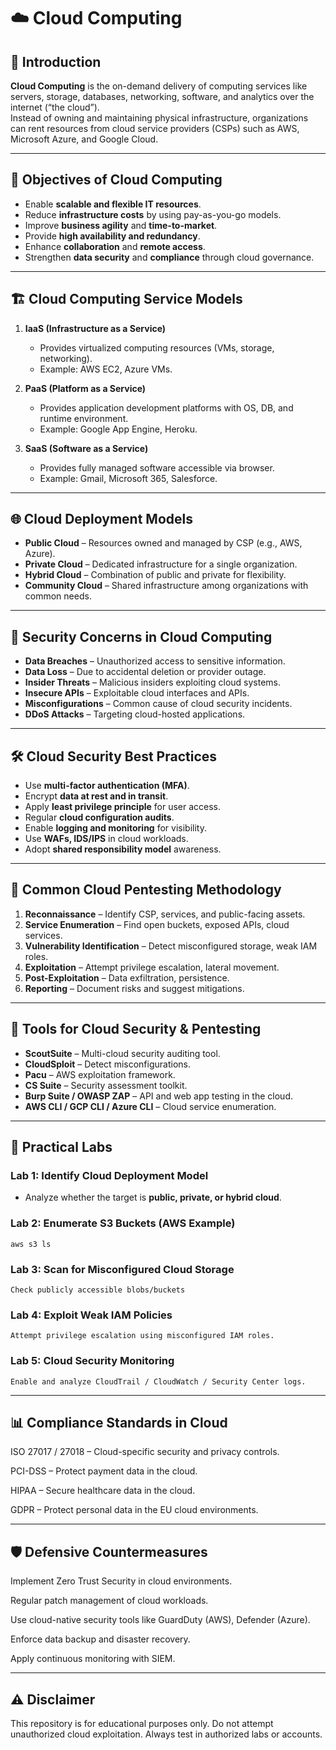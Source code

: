 # ☁️ Cloud Computing

## 📌 Introduction
**Cloud Computing** is the on-demand delivery of computing services like servers, storage, databases, networking, software, and analytics over the internet (“the cloud”).  
Instead of owning and maintaining physical infrastructure, organizations can rent resources from cloud service providers (CSPs) such as AWS, Microsoft Azure, and Google Cloud.  

---

## 🎯 Objectives of Cloud Computing
- Enable **scalable and flexible IT resources**.  
- Reduce **infrastructure costs** by using pay-as-you-go models.  
- Improve **business agility** and **time-to-market**.  
- Provide **high availability and redundancy**.  
- Enhance **collaboration** and **remote access**.  
- Strengthen **data security** and **compliance** through cloud governance.  

---

## 🏗️ Cloud Computing Service Models
1. **IaaS (Infrastructure as a Service)**  
   - Provides virtualized computing resources (VMs, storage, networking).  
   - Example: AWS EC2, Azure VMs.  

2. **PaaS (Platform as a Service)**  
   - Provides application development platforms with OS, DB, and runtime environment.  
   - Example: Google App Engine, Heroku.  

3. **SaaS (Software as a Service)**  
   - Provides fully managed software accessible via browser.  
   - Example: Gmail, Microsoft 365, Salesforce.  

---

## 🌐 Cloud Deployment Models
- **Public Cloud** – Resources owned and managed by CSP (e.g., AWS, Azure).  
- **Private Cloud** – Dedicated infrastructure for a single organization.  
- **Hybrid Cloud** – Combination of public and private for flexibility.  
- **Community Cloud** – Shared infrastructure among organizations with common needs.  

---

## 🔐 Security Concerns in Cloud Computing
- **Data Breaches** – Unauthorized access to sensitive information.  
- **Data Loss** – Due to accidental deletion or provider outage.  
- **Insider Threats** – Malicious insiders exploiting cloud systems.  
- **Insecure APIs** – Exploitable cloud interfaces and APIs.  
- **Misconfigurations** – Common cause of cloud security incidents.  
- **DDoS Attacks** – Targeting cloud-hosted applications.  

---

## 🛠️ Cloud Security Best Practices
- Use **multi-factor authentication (MFA)**.  
- Encrypt **data at rest and in transit**.  
- Apply **least privilege principle** for user access.  
- Regular **cloud configuration audits**.  
- Enable **logging and monitoring** for visibility.  
- Use **WAFs, IDS/IPS** in cloud workloads.  
- Adopt **shared responsibility model** awareness.  

---

## 📂 Common Cloud Pentesting Methodology
1. **Reconnaissance** – Identify CSP, services, and public-facing assets.  
2. **Service Enumeration** – Find open buckets, exposed APIs, cloud services.  
3. **Vulnerability Identification** – Detect misconfigured storage, weak IAM roles.  
4. **Exploitation** – Attempt privilege escalation, lateral movement.  
5. **Post-Exploitation** – Data exfiltration, persistence.  
6. **Reporting** – Document risks and suggest mitigations.  

---

## 🧰 Tools for Cloud Security & Pentesting
- **ScoutSuite** – Multi-cloud security auditing tool.  
- **CloudSploit** – Detect misconfigurations.  
- **Pacu** – AWS exploitation framework.  
- **CS Suite** – Security assessment toolkit.  
- **Burp Suite / OWASP ZAP** – API and web app testing in the cloud.  
- **AWS CLI / GCP CLI / Azure CLI** – Cloud service enumeration.  

---

## 🧪 Practical Labs
### Lab 1: Identify Cloud Deployment Model
- Analyze whether the target is **public, private, or hybrid cloud**.

### Lab 2: Enumerate S3 Buckets (AWS Example)

    aws s3 ls

### Lab 3: Scan for Misconfigured Cloud Storage

    Check publicly accessible blobs/buckets

### Lab 4: Exploit Weak IAM Policies

    Attempt privilege escalation using misconfigured IAM roles.

### Lab 5: Cloud Security Monitoring

    Enable and analyze CloudTrail / CloudWatch / Security Center logs.

---

## 📊 Compliance Standards in Cloud

ISO 27017 / 27018 – Cloud-specific security and privacy controls.

PCI-DSS – Protect payment data in the cloud.

HIPAA – Secure healthcare data in the cloud.

GDPR – Protect personal data in the EU cloud environments.

---

## 🛡️ Defensive Countermeasures

Implement Zero Trust Security in cloud environments.

Regular patch management of cloud workloads.

Use cloud-native security tools like GuardDuty (AWS), Defender (Azure).

Enforce data backup and disaster recovery.

Apply continuous monitoring with SIEM.

---

## ⚠️ Disclaimer

This repository is for educational purposes only.
Do not attempt unauthorized cloud exploitation. Always test in authorized labs or accounts.
